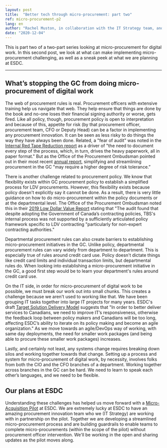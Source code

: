 ```yaml
---
layout: post
title:  "Better tech through micro-procurement: part two"
ref: micro-procurement-p2
lang: en
author: "Rachel Muston, in collaboration with the IT Strategy team, and procurement experts at ESDC"
date: "2020-12-04"
---
```

<!--markdownlint-disable MD033-->
This is part two of a two-part series looking at micro-procurement for digital work.
In this second post, we look at what can make implementing micro-procurement challenging, as well as a sneak peek at what we are planning at ESDC.

***

## What’s stopping the GC from doing micro-procurement of digital work

The web of procurement rules is real.
Procurement officers with extensive training help us navigate that web.
They help ensure that things are done by the book and no-one loses their financial signing authority or worse, gets fired.
Like all policy, though, procurement policy is open to interpretation and because of this, appetite for risk (by that procurement officer, procurement team, CFO or Deputy Head) can be a factor in implementing any procurement innovation.
It can be seen as less risky to do things the way they have always been done.
Related, a "fear of audit" was noted in the [Internal Red Tape Reduction report](https://internal-red-tape-reduction-report.github.io/chapter-3/#roles-and-expectations-are-unmet) as a driver of "the need to document every step of the process, which, in turn, drives the heavy paperwork, all in paper format."
But as the Office of the Procurement Ombudsman pointed out in their most recent [annual report](http://opo-boa.gc.ca/rapports-reports/2019-2020/index-eng.html#s1-1), simplifying and streamlining procurement in the GC "may require a higher degree of risk tolerance.”

There is another challenge related to procurement policy.
We know that flexibility exists within GC procurement policy to establish a simplified process for LDV procurements.
However, this flexibility exists because policy doesn't explicitly say it cannot be done.
As a result, there is very little guidance on how to do micro-procurement within the policy documents or at the departmental level.
The Office of the Procurement Ombudsman noted this in their [2019 Low Dollar Value Report](http://opo-boa.gc.ca/faiblevaleur-dollarvalue-eng.html#s4.2) stating that "The audit found that despite adopting the Government of Canada’s contracting policies, TBS's internal process was not supported by a sufficiently articulated policy framework specific to LDV contracting "particularly for non-expert contracting authorities."

Departmental procurement rules can also create barriers to establishing micro-procurement initiatives in the GC.
Unlike policy, departmental procurement rules can vary widely from department to department.
This is especially true of rules around credit card use.
Policy doesn't dictate things like credit card limits and individual transaction limits, but departmental rules do.
When looking into establishing a micro-procurement initiative in the GC, a good first step would be to learn your department's rules around credit card use.

On the IT side, in order for micro-procurement of digital work to be possible, we must break our work out into small chunks.
This creates a challenge because we aren't used to working like that.
We have been grouping IT tasks together into large IT projects for many years.
ESDC's draft [Target Solution Delivery Model](https://sara-sabr.github.io/ITStrategy/strategy-target-solution-delivery-model.html#business-case-strategic-context) suggests that "In order to better deliver services to Canadians, we need to improve IT’s responsiveness, otherwise the feedback loop between policy makers and Canadians will be too long, affecting ESDC’s ability to iterate on its policy making and become an agile organization."
As we move towards an agile/DevOps way of working, with same day deployments, the need for smaller work packages (and being able to procure these smaller work packages) increases.

Lastly, and certainly not least, any systems change requires breaking down silos and working together towards that change.
Setting up a process and system for micro-procurement of digital work, by necessity, involves folks from both the CIO and the CFO branches of a department.
Working together across branches in the GC can be hard.
We need to learn to speak each other’s languages, and we need to be flexible.

## Our plans at ESDC

Understanding these challenges has helped us move forward with a [Micro-Acquisition Pilot](https://sara-sabr.github.io/ITStrategy/micro-acquisition-pilot.html) at ESDC.
We are extremely lucky at ESDC to have an amazing procurement innovation team who we (IT Strategy) are working with in partnership on the pilot.
Together we are developing a streamlined micro-procurement process and are building guardrails to enable teams to complete micro-procurements (within the scope of the pilot) without procurement officer intervention.
We'll be working in the open and sharing updates as the pilot moves along.
